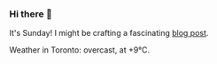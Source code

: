 ### Hi there :wave:

It's Sunday! I might be crafting a fascinating [blog post](https://benjaminwuethrich.dev).

Weather in Toronto: overcast, at +9°C.
